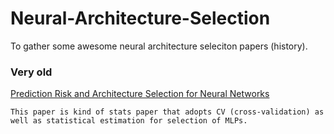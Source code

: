 # Neural-Architecture-Selection
To gather some awesome neural architecture seleciton papers (history).
### Very old
[Prediction Risk and Architecture Selection
for Neural Networks](http://smartquant.com/references/NeuralNetworks/neural5.pdf)<br />
```
This paper is kind of stats paper that adopts CV (cross-validation) as well as statistical estimation for selection of MLPs.
```
